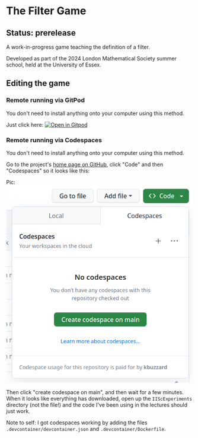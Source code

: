 # The Filter Game

## Status: prerelease

A work-in-progress game teaching the definition of a filter.

Developed as part of the 2024 London Mathematical Society summer school,
held at the University of Essex.

## Editing the game

### Remote running via GitPod

You don't need to install anything onto your computer using this method.

Just click here: [![Open in Gitpod](https://gitpod.io/button/open-in-gitpod.svg)
](https://gitpod.io/#https://github.com/kbuzzard/FilterGame)

### Remote running via Codespaces

You don't need to install anything onto your computer using this method.

Go to the project's [home page on GitHub](https://github.com/kbuzzard/FilterGame),
click "Code" and then "Codespaces" so it looks like this:

Pic: ![codespaces installation](png/codespaces.png?raw=true "codespaces installation")

Then click "create codespace on main", and then wait for a few minutes. When it looks like everything has downloaded, open up the `IIScExperiments` directory (not the file!) and the code I've been using in the lectures should just work.

Note to self: I got codespaces working by adding the files `.devcontainer/devcontainer.json` and `.devcontainer/Dockerfile`.
